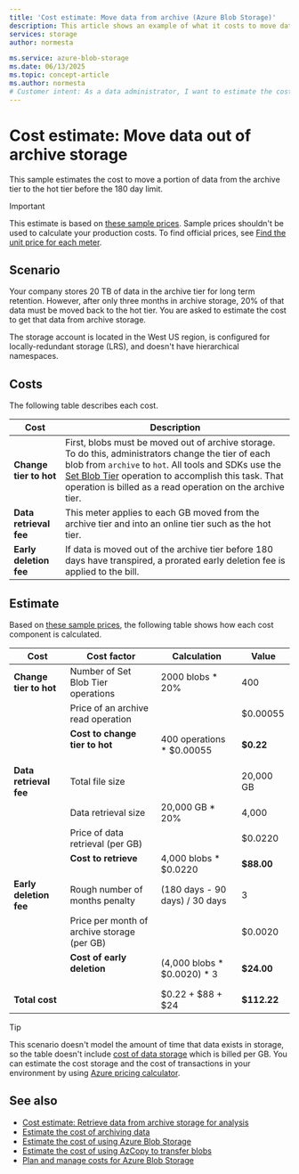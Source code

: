 ```yaml
---
title: 'Cost estimate: Move data from archive (Azure Blob Storage)' 
description: This article shows an example of what it costs to move data out of archive storage.
services: storage
author: normesta

ms.service: azure-blob-storage
ms.date: 06/13/2025
ms.topic: concept-article
ms.author: normesta
# Customer intent: As a data administrator, I want to estimate the costs associated with moving data from archive storage to hot storage, so that I can manage my budget and ensure compliance with storage policies.
---
```


# Cost estimate: Move data out of archive storage 

This sample estimates the cost to move a portion of data from the archive tier to the hot tier before the 180 day limit.

> [!IMPORTANT]
> This estimate is based on [these sample prices](blob-storage-estimate-costs.md#sample-prices). Sample prices shouldn't be used to calculate your production costs. To find official prices, see [Find the unit price for each meter](../common/storage-plan-manage-costs.md#find-the-unit-price-for-each-meter).

## Scenario

Your company stores 20 TB of data in the archive tier for long term retention. However, after only three months in archive storage, 20% of that data must be moved back to the hot tier. You are asked to estimate the cost to get that data from archive storage.

The storage account is located in the West US region, is configured for locally-redundant storage (LRS), and doesn't have hierarchical namespaces.

## Costs

The following table describes each cost.

| Cost | Description |
|----|----|
| **Change tier to hot** | First, blobs must be moved out of archive storage. To do this, administrators change the tier of each blob from `archive` to `hot`. All tools and SDKs use the [Set Blob Tier](/rest/api/storageservices/set-blob-tier) operation to accomplish this task. That operation is billed as a read operation on the archive tier. |
| **Data retrieval fee** | This meter applies to each GB moved from the archive tier and into an online tier such as the hot tier. |
| **Early deletion fee** | If data is moved out of the archive tier before 180 days have transpired, a prorated early deletion fee is applied to the bill. |

## Estimate

Based on [these sample prices](blob-storage-estimate-costs.md#sample-prices), the following table shows how each cost component is calculated. 

| Cost                   | Cost factor                                 | Calculation                    | Value       |
|------------------------|---------------------------------------------|--------------------------------|-------------|
| **Change tier to hot** | Number of Set Blob Tier operations          | 2000 blobs * 20%               | 400         |
|                        | Price of an archive read operation          |                                | $0.00055    |
|                        | **Cost to change tier to hot**<br></br>     | 400 operations * $0.00055      | **$0.22**   |
| **Data retrieval fee** | Total file size                             |                                | 20,000 GB   |
|                        | Data retrieval size                         | 20,000 GB * 20%                | 4,000       |
|                        | Price of data retrieval (per GB)            |                                | $0.0220     |
|                        | **Cost to retrieve**<br></br>               | 4,000 blobs * $0.0220          | **$88.00**  |
| **Early deletion fee** | Rough number of months penalty              | (180 days - 90 days) / 30 days | 3           |
|                        | Price per month of archive storage (per GB) |                                | $0.0020     |
|                        | **Cost of early deletion**<br></br>         | (4,000 blobs * $0.0020) * 3     | **$24.00**  |
| **Total cost**         |                                             | $0.22 + $88 + $24              | **$112.22** |

> [!TIP]
> This scenario doesn't model the amount of time that data exists in storage, so the table doesn't include [cost of data storage](blob-storage-estimate-costs.md#the-cost-to-store-data) which is billed per GB. You can estimate the cost storage and the cost of transactions in your environment by using [Azure pricing calculator](https://azure.microsoft.com/pricing/calculator/).

## See also

- [Cost estimate: Retrieve data from archive storage for analysis](cost-estimate-archive-retrieval-copy-blob.md)
- [Estimate the cost of archiving data](archive-cost-estimation.md)
- [Estimate the cost of using Azure Blob Storage](blob-storage-estimate-costs.md)
- [Estimate the cost of using AzCopy to transfer blobs](azcopy-cost-estimation.md)
- [Plan and manage costs for Azure Blob Storage](../common/storage-plan-manage-costs.md)
